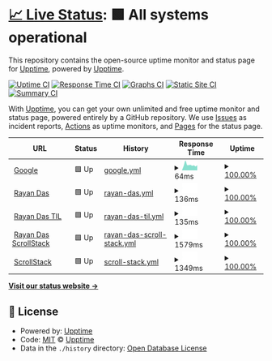 # [📈 Live Status](https://uptime): <!--live status--> **🟩 All systems operational**

This repository contains the open-source uptime monitor and status page for [Upptime](https://upptime.js.org), powered by [Upptime](https://github.com/upptime/upptime).

[![Uptime CI](https://github.com/koj-co/upptime/workflows/Uptime%20CI/badge.svg)](https://github.com/koj-co/upptime/actions?query=workflow%3A%22Uptime+CI%22)
[![Response Time CI](https://github.com/koj-co/upptime/workflows/Response%20Time%20CI/badge.svg)](https://github.com/koj-co/upptime/actions?query=workflow%3A%22Response+Time+CI%22)
[![Graphs CI](https://github.com/koj-co/upptime/workflows/Graphs%20CI/badge.svg)](https://github.com/koj-co/upptime/actions?query=workflow%3A%22Graphs+CI%22)
[![Static Site CI](https://github.com/koj-co/upptime/workflows/Static%20Site%20CI/badge.svg)](https://github.com/koj-co/upptime/actions?query=workflow%3A%22Static+Site+CI%22)
[![Summary CI](https://github.com/koj-co/upptime/workflows/Summary%20CI/badge.svg)](https://github.com/koj-co/upptime/actions?query=workflow%3A%22Summary+CI%22)

With [Upptime](https://upptime.js.org), you can get your own unlimited and free uptime monitor and status page, powered entirely by a GitHub repository. We use [Issues](https://github.com/upptime/upptime/issues) as incident reports, [Actions](https://github.com/upptime/upptime/actions) as uptime monitors, and [Pages](https://uptime) for the status page.

<!--start: status pages-->
<!-- This summary is generated by Upptime (https://github.com/upptime/upptime) -->
<!-- Do not edit this manually, your changes will be overwritten -->
<!-- prettier-ignore -->
| URL | Status | History | Response Time | Uptime |
| --- | ------ | ------- | ------------- | ------ |
| <img alt="" src="https://favicons.githubusercontent.com/www.google.com" height="13"> [Google](https://www.google.com) | 🟩 Up | [google.yml](https://github.com/rayandas/uptime/commits/master/history/google.yml) | <details><summary><img alt="Response time graph" src="./graphs/google/response-time-week.png" height="20"> 64ms</summary><br><a href="https://rayandas.github.io/uptime/history/google"><img alt="Response time 64" src="https://img.shields.io/endpoint?url=https%3A%2F%2Fraw.githubusercontent.com%2Frayandas%2Fuptime%2Fmaster%2Fapi%2Fgoogle%2Fresponse-time.json"></a><br><a href="https://rayandas.github.io/uptime/history/google"><img alt="24-hour response time 64" src="https://img.shields.io/endpoint?url=https%3A%2F%2Fraw.githubusercontent.com%2Frayandas%2Fuptime%2Fmaster%2Fapi%2Fgoogle%2Fresponse-time-day.json"></a><br><a href="https://rayandas.github.io/uptime/history/google"><img alt="7-day response time 64" src="https://img.shields.io/endpoint?url=https%3A%2F%2Fraw.githubusercontent.com%2Frayandas%2Fuptime%2Fmaster%2Fapi%2Fgoogle%2Fresponse-time-week.json"></a><br><a href="https://rayandas.github.io/uptime/history/google"><img alt="30-day response time 64" src="https://img.shields.io/endpoint?url=https%3A%2F%2Fraw.githubusercontent.com%2Frayandas%2Fuptime%2Fmaster%2Fapi%2Fgoogle%2Fresponse-time-month.json"></a><br><a href="https://rayandas.github.io/uptime/history/google"><img alt="1-year response time 64" src="https://img.shields.io/endpoint?url=https%3A%2F%2Fraw.githubusercontent.com%2Frayandas%2Fuptime%2Fmaster%2Fapi%2Fgoogle%2Fresponse-time-year.json"></a></details> | <details><summary><a href="https://rayandas.github.io/uptime/history/google">100.00%</a></summary><a href="https://rayandas.github.io/uptime/history/google"><img alt="All-time uptime 100.00%" src="https://img.shields.io/endpoint?url=https%3A%2F%2Fraw.githubusercontent.com%2Frayandas%2Fuptime%2Fmaster%2Fapi%2Fgoogle%2Fuptime.json"></a><br><a href="https://rayandas.github.io/uptime/history/google"><img alt="24-hour uptime 100.00%" src="https://img.shields.io/endpoint?url=https%3A%2F%2Fraw.githubusercontent.com%2Frayandas%2Fuptime%2Fmaster%2Fapi%2Fgoogle%2Fuptime-day.json"></a><br><a href="https://rayandas.github.io/uptime/history/google"><img alt="7-day uptime 100.00%" src="https://img.shields.io/endpoint?url=https%3A%2F%2Fraw.githubusercontent.com%2Frayandas%2Fuptime%2Fmaster%2Fapi%2Fgoogle%2Fuptime-week.json"></a><br><a href="https://rayandas.github.io/uptime/history/google"><img alt="30-day uptime 100.00%" src="https://img.shields.io/endpoint?url=https%3A%2F%2Fraw.githubusercontent.com%2Frayandas%2Fuptime%2Fmaster%2Fapi%2Fgoogle%2Fuptime-month.json"></a><br><a href="https://rayandas.github.io/uptime/history/google"><img alt="1-year uptime 100.00%" src="https://img.shields.io/endpoint?url=https%3A%2F%2Fraw.githubusercontent.com%2Frayandas%2Fuptime%2Fmaster%2Fapi%2Fgoogle%2Fuptime-year.json"></a></details>
| <img alt="" src="https://favicons.githubusercontent.com/rayandas.in" height="13"> [Rayan Das](https://rayandas.in) | 🟩 Up | [rayan-das.yml](https://github.com/rayandas/uptime/commits/master/history/rayan-das.yml) | <details><summary><img alt="Response time graph" src="./graphs/rayan-das/response-time-week.png" height="20"> 136ms</summary><br><a href="https://rayandas.github.io/uptime/history/rayan-das"><img alt="Response time 136" src="https://img.shields.io/endpoint?url=https%3A%2F%2Fraw.githubusercontent.com%2Frayandas%2Fuptime%2Fmaster%2Fapi%2Frayan-das%2Fresponse-time.json"></a><br><a href="https://rayandas.github.io/uptime/history/rayan-das"><img alt="24-hour response time 136" src="https://img.shields.io/endpoint?url=https%3A%2F%2Fraw.githubusercontent.com%2Frayandas%2Fuptime%2Fmaster%2Fapi%2Frayan-das%2Fresponse-time-day.json"></a><br><a href="https://rayandas.github.io/uptime/history/rayan-das"><img alt="7-day response time 136" src="https://img.shields.io/endpoint?url=https%3A%2F%2Fraw.githubusercontent.com%2Frayandas%2Fuptime%2Fmaster%2Fapi%2Frayan-das%2Fresponse-time-week.json"></a><br><a href="https://rayandas.github.io/uptime/history/rayan-das"><img alt="30-day response time 136" src="https://img.shields.io/endpoint?url=https%3A%2F%2Fraw.githubusercontent.com%2Frayandas%2Fuptime%2Fmaster%2Fapi%2Frayan-das%2Fresponse-time-month.json"></a><br><a href="https://rayandas.github.io/uptime/history/rayan-das"><img alt="1-year response time 136" src="https://img.shields.io/endpoint?url=https%3A%2F%2Fraw.githubusercontent.com%2Frayandas%2Fuptime%2Fmaster%2Fapi%2Frayan-das%2Fresponse-time-year.json"></a></details> | <details><summary><a href="https://rayandas.github.io/uptime/history/rayan-das">100.00%</a></summary><a href="https://rayandas.github.io/uptime/history/rayan-das"><img alt="All-time uptime 100.00%" src="https://img.shields.io/endpoint?url=https%3A%2F%2Fraw.githubusercontent.com%2Frayandas%2Fuptime%2Fmaster%2Fapi%2Frayan-das%2Fuptime.json"></a><br><a href="https://rayandas.github.io/uptime/history/rayan-das"><img alt="24-hour uptime 100.00%" src="https://img.shields.io/endpoint?url=https%3A%2F%2Fraw.githubusercontent.com%2Frayandas%2Fuptime%2Fmaster%2Fapi%2Frayan-das%2Fuptime-day.json"></a><br><a href="https://rayandas.github.io/uptime/history/rayan-das"><img alt="7-day uptime 100.00%" src="https://img.shields.io/endpoint?url=https%3A%2F%2Fraw.githubusercontent.com%2Frayandas%2Fuptime%2Fmaster%2Fapi%2Frayan-das%2Fuptime-week.json"></a><br><a href="https://rayandas.github.io/uptime/history/rayan-das"><img alt="30-day uptime 100.00%" src="https://img.shields.io/endpoint?url=https%3A%2F%2Fraw.githubusercontent.com%2Frayandas%2Fuptime%2Fmaster%2Fapi%2Frayan-das%2Fuptime-month.json"></a><br><a href="https://rayandas.github.io/uptime/history/rayan-das"><img alt="1-year uptime 100.00%" src="https://img.shields.io/endpoint?url=https%3A%2F%2Fraw.githubusercontent.com%2Frayandas%2Fuptime%2Fmaster%2Fapi%2Frayan-das%2Fuptime-year.json"></a></details>
| <img alt="" src="https://favicons.githubusercontent.com/til.rayandas.in" height="13"> [Rayan Das TIL](https://til.rayandas.in) | 🟩 Up | [rayan-das-til.yml](https://github.com/rayandas/uptime/commits/master/history/rayan-das-til.yml) | <details><summary><img alt="Response time graph" src="./graphs/rayan-das-til/response-time-week.png" height="20"> 135ms</summary><br><a href="https://rayandas.github.io/uptime/history/rayan-das-til"><img alt="Response time 135" src="https://img.shields.io/endpoint?url=https%3A%2F%2Fraw.githubusercontent.com%2Frayandas%2Fuptime%2Fmaster%2Fapi%2Frayan-das-til%2Fresponse-time.json"></a><br><a href="https://rayandas.github.io/uptime/history/rayan-das-til"><img alt="24-hour response time 135" src="https://img.shields.io/endpoint?url=https%3A%2F%2Fraw.githubusercontent.com%2Frayandas%2Fuptime%2Fmaster%2Fapi%2Frayan-das-til%2Fresponse-time-day.json"></a><br><a href="https://rayandas.github.io/uptime/history/rayan-das-til"><img alt="7-day response time 135" src="https://img.shields.io/endpoint?url=https%3A%2F%2Fraw.githubusercontent.com%2Frayandas%2Fuptime%2Fmaster%2Fapi%2Frayan-das-til%2Fresponse-time-week.json"></a><br><a href="https://rayandas.github.io/uptime/history/rayan-das-til"><img alt="30-day response time 135" src="https://img.shields.io/endpoint?url=https%3A%2F%2Fraw.githubusercontent.com%2Frayandas%2Fuptime%2Fmaster%2Fapi%2Frayan-das-til%2Fresponse-time-month.json"></a><br><a href="https://rayandas.github.io/uptime/history/rayan-das-til"><img alt="1-year response time 135" src="https://img.shields.io/endpoint?url=https%3A%2F%2Fraw.githubusercontent.com%2Frayandas%2Fuptime%2Fmaster%2Fapi%2Frayan-das-til%2Fresponse-time-year.json"></a></details> | <details><summary><a href="https://rayandas.github.io/uptime/history/rayan-das-til">100.00%</a></summary><a href="https://rayandas.github.io/uptime/history/rayan-das-til"><img alt="All-time uptime 100.00%" src="https://img.shields.io/endpoint?url=https%3A%2F%2Fraw.githubusercontent.com%2Frayandas%2Fuptime%2Fmaster%2Fapi%2Frayan-das-til%2Fuptime.json"></a><br><a href="https://rayandas.github.io/uptime/history/rayan-das-til"><img alt="24-hour uptime 100.00%" src="https://img.shields.io/endpoint?url=https%3A%2F%2Fraw.githubusercontent.com%2Frayandas%2Fuptime%2Fmaster%2Fapi%2Frayan-das-til%2Fuptime-day.json"></a><br><a href="https://rayandas.github.io/uptime/history/rayan-das-til"><img alt="7-day uptime 100.00%" src="https://img.shields.io/endpoint?url=https%3A%2F%2Fraw.githubusercontent.com%2Frayandas%2Fuptime%2Fmaster%2Fapi%2Frayan-das-til%2Fuptime-week.json"></a><br><a href="https://rayandas.github.io/uptime/history/rayan-das-til"><img alt="30-day uptime 100.00%" src="https://img.shields.io/endpoint?url=https%3A%2F%2Fraw.githubusercontent.com%2Frayandas%2Fuptime%2Fmaster%2Fapi%2Frayan-das-til%2Fuptime-month.json"></a><br><a href="https://rayandas.github.io/uptime/history/rayan-das-til"><img alt="1-year uptime 100.00%" src="https://img.shields.io/endpoint?url=https%3A%2F%2Fraw.githubusercontent.com%2Frayandas%2Fuptime%2Fmaster%2Fapi%2Frayan-das-til%2Fuptime-year.json"></a></details>
| <img alt="" src="https://favicons.githubusercontent.com/raydeeam.scrollstack.com" height="13"> [Rayan Das ScrollStack](https://raydeeam.scrollstack.com) | 🟩 Up | [rayan-das-scroll-stack.yml](https://github.com/rayandas/uptime/commits/master/history/rayan-das-scroll-stack.yml) | <details><summary><img alt="Response time graph" src="./graphs/rayan-das-scroll-stack/response-time-week.png" height="20"> 1579ms</summary><br><a href="https://rayandas.github.io/uptime/history/rayan-das-scroll-stack"><img alt="Response time 1579" src="https://img.shields.io/endpoint?url=https%3A%2F%2Fraw.githubusercontent.com%2Frayandas%2Fuptime%2Fmaster%2Fapi%2Frayan-das-scroll-stack%2Fresponse-time.json"></a><br><a href="https://rayandas.github.io/uptime/history/rayan-das-scroll-stack"><img alt="24-hour response time 1579" src="https://img.shields.io/endpoint?url=https%3A%2F%2Fraw.githubusercontent.com%2Frayandas%2Fuptime%2Fmaster%2Fapi%2Frayan-das-scroll-stack%2Fresponse-time-day.json"></a><br><a href="https://rayandas.github.io/uptime/history/rayan-das-scroll-stack"><img alt="7-day response time 1579" src="https://img.shields.io/endpoint?url=https%3A%2F%2Fraw.githubusercontent.com%2Frayandas%2Fuptime%2Fmaster%2Fapi%2Frayan-das-scroll-stack%2Fresponse-time-week.json"></a><br><a href="https://rayandas.github.io/uptime/history/rayan-das-scroll-stack"><img alt="30-day response time 1579" src="https://img.shields.io/endpoint?url=https%3A%2F%2Fraw.githubusercontent.com%2Frayandas%2Fuptime%2Fmaster%2Fapi%2Frayan-das-scroll-stack%2Fresponse-time-month.json"></a><br><a href="https://rayandas.github.io/uptime/history/rayan-das-scroll-stack"><img alt="1-year response time 1579" src="https://img.shields.io/endpoint?url=https%3A%2F%2Fraw.githubusercontent.com%2Frayandas%2Fuptime%2Fmaster%2Fapi%2Frayan-das-scroll-stack%2Fresponse-time-year.json"></a></details> | <details><summary><a href="https://rayandas.github.io/uptime/history/rayan-das-scroll-stack">100.00%</a></summary><a href="https://rayandas.github.io/uptime/history/rayan-das-scroll-stack"><img alt="All-time uptime 100.00%" src="https://img.shields.io/endpoint?url=https%3A%2F%2Fraw.githubusercontent.com%2Frayandas%2Fuptime%2Fmaster%2Fapi%2Frayan-das-scroll-stack%2Fuptime.json"></a><br><a href="https://rayandas.github.io/uptime/history/rayan-das-scroll-stack"><img alt="24-hour uptime 100.00%" src="https://img.shields.io/endpoint?url=https%3A%2F%2Fraw.githubusercontent.com%2Frayandas%2Fuptime%2Fmaster%2Fapi%2Frayan-das-scroll-stack%2Fuptime-day.json"></a><br><a href="https://rayandas.github.io/uptime/history/rayan-das-scroll-stack"><img alt="7-day uptime 100.00%" src="https://img.shields.io/endpoint?url=https%3A%2F%2Fraw.githubusercontent.com%2Frayandas%2Fuptime%2Fmaster%2Fapi%2Frayan-das-scroll-stack%2Fuptime-week.json"></a><br><a href="https://rayandas.github.io/uptime/history/rayan-das-scroll-stack"><img alt="30-day uptime 100.00%" src="https://img.shields.io/endpoint?url=https%3A%2F%2Fraw.githubusercontent.com%2Frayandas%2Fuptime%2Fmaster%2Fapi%2Frayan-das-scroll-stack%2Fuptime-month.json"></a><br><a href="https://rayandas.github.io/uptime/history/rayan-das-scroll-stack"><img alt="1-year uptime 100.00%" src="https://img.shields.io/endpoint?url=https%3A%2F%2Fraw.githubusercontent.com%2Frayandas%2Fuptime%2Fmaster%2Fapi%2Frayan-das-scroll-stack%2Fuptime-year.json"></a></details>
| <img alt="" src="https://favicons.githubusercontent.com/scrollstack.com" height="13"> [ScrollStack](https://scrollstack.com) | 🟩 Up | [scroll-stack.yml](https://github.com/rayandas/uptime/commits/master/history/scroll-stack.yml) | <details><summary><img alt="Response time graph" src="./graphs/scroll-stack/response-time-week.png" height="20"> 1349ms</summary><br><a href="https://rayandas.github.io/uptime/history/scroll-stack"><img alt="Response time 1349" src="https://img.shields.io/endpoint?url=https%3A%2F%2Fraw.githubusercontent.com%2Frayandas%2Fuptime%2Fmaster%2Fapi%2Fscroll-stack%2Fresponse-time.json"></a><br><a href="https://rayandas.github.io/uptime/history/scroll-stack"><img alt="24-hour response time 1349" src="https://img.shields.io/endpoint?url=https%3A%2F%2Fraw.githubusercontent.com%2Frayandas%2Fuptime%2Fmaster%2Fapi%2Fscroll-stack%2Fresponse-time-day.json"></a><br><a href="https://rayandas.github.io/uptime/history/scroll-stack"><img alt="7-day response time 1349" src="https://img.shields.io/endpoint?url=https%3A%2F%2Fraw.githubusercontent.com%2Frayandas%2Fuptime%2Fmaster%2Fapi%2Fscroll-stack%2Fresponse-time-week.json"></a><br><a href="https://rayandas.github.io/uptime/history/scroll-stack"><img alt="30-day response time 1349" src="https://img.shields.io/endpoint?url=https%3A%2F%2Fraw.githubusercontent.com%2Frayandas%2Fuptime%2Fmaster%2Fapi%2Fscroll-stack%2Fresponse-time-month.json"></a><br><a href="https://rayandas.github.io/uptime/history/scroll-stack"><img alt="1-year response time 1349" src="https://img.shields.io/endpoint?url=https%3A%2F%2Fraw.githubusercontent.com%2Frayandas%2Fuptime%2Fmaster%2Fapi%2Fscroll-stack%2Fresponse-time-year.json"></a></details> | <details><summary><a href="https://rayandas.github.io/uptime/history/scroll-stack">100.00%</a></summary><a href="https://rayandas.github.io/uptime/history/scroll-stack"><img alt="All-time uptime 100.00%" src="https://img.shields.io/endpoint?url=https%3A%2F%2Fraw.githubusercontent.com%2Frayandas%2Fuptime%2Fmaster%2Fapi%2Fscroll-stack%2Fuptime.json"></a><br><a href="https://rayandas.github.io/uptime/history/scroll-stack"><img alt="24-hour uptime 100.00%" src="https://img.shields.io/endpoint?url=https%3A%2F%2Fraw.githubusercontent.com%2Frayandas%2Fuptime%2Fmaster%2Fapi%2Fscroll-stack%2Fuptime-day.json"></a><br><a href="https://rayandas.github.io/uptime/history/scroll-stack"><img alt="7-day uptime 100.00%" src="https://img.shields.io/endpoint?url=https%3A%2F%2Fraw.githubusercontent.com%2Frayandas%2Fuptime%2Fmaster%2Fapi%2Fscroll-stack%2Fuptime-week.json"></a><br><a href="https://rayandas.github.io/uptime/history/scroll-stack"><img alt="30-day uptime 100.00%" src="https://img.shields.io/endpoint?url=https%3A%2F%2Fraw.githubusercontent.com%2Frayandas%2Fuptime%2Fmaster%2Fapi%2Fscroll-stack%2Fuptime-month.json"></a><br><a href="https://rayandas.github.io/uptime/history/scroll-stack"><img alt="1-year uptime 100.00%" src="https://img.shields.io/endpoint?url=https%3A%2F%2Fraw.githubusercontent.com%2Frayandas%2Fuptime%2Fmaster%2Fapi%2Fscroll-stack%2Fuptime-year.json"></a></details>

<!--end: status pages-->

[**Visit our status website →**](https://uptime)

## 📄 License

- Powered by: [Upptime](https://github.com/upptime/upptime)
- Code: [MIT](./LICENSE) © [Upptime](https://upptime.js.org)
- Data in the `./history` directory: [Open Database License](https://opendatacommons.org/licenses/odbl/1-0/)
